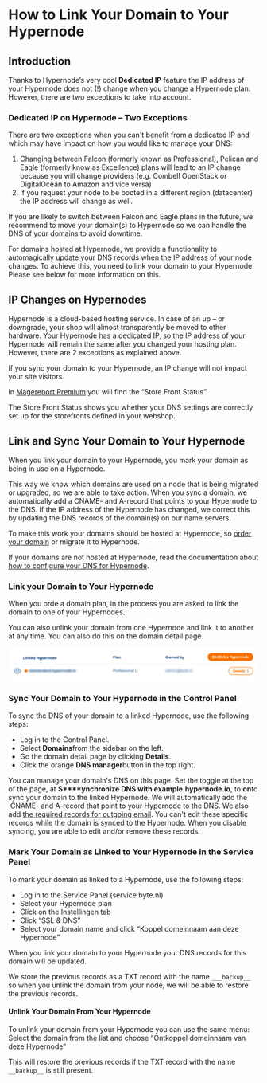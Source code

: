 <!-- source: https://support.hypernode.com/en/best-practices/usage/how-to-link-your-domain-to-your-hypernode/ -->
# How to Link Your Domain to Your Hypernode


Introduction
------------

Thanks to Hypernode’s very cool **Dedicated IP** feature the IP address of your Hypernode does not (!) change when you change a Hypernode plan. However, there are two exceptions to take into account.

### Dedicated IP on Hypernode – Two Exceptions

There are two exceptions when you can't benefit from a dedicated IP and which may have impact on how you would like to manage your DNS:

1. Changing between Falcon (formerly known as Professional), Pelican and Eagle (formerly know as Excellence) plans will lead to an IP change because you will change providers (e.g. Combell OpenStack or DigitalOcean to Amazon and vice versa)
2. If you request your node to be booted in a different region (datacenter) the IP address will change as well.

If you are likely to switch between Falcon and Eagle plans in the future, we recommend to move your domain(s) to Hypernode so we can handle the DNS of your domains to avoid downtime.

For domains hosted at Hypernode, we provide a functionality to automagically update your DNS records when the IP address of your node changes. To achieve this, you need to link your domain to your Hypernode. Please see below for more information on this. 

IP Changes on Hypernodes
------------------------

Hypernode is a cloud-based hosting service. In case of an up – or downgrade, your shop will almost transparently be moved to other hardware. Your Hypernode has a dedicated IP, so the IP address of your Hypernode will remain the same after you changed your hosting plan. However, there are 2 exceptions as explained above.

If you sync your domain to your Hypernode, an IP change will not impact your site visitors.

In [Magereport Premium](https://www.magereport.com/) you will find the “Store Front Status”.

The Store Front Status shows you whether your DNS settings are correctly set up for the storefronts defined in your webshop.

Link and Sync Your Domain to Your Hypernode
-------------------------------------------

When you link your domain to your Hypernode, you mark your domain as being in use on a Hypernode.

This way we know which domains are used on a node that is being migrated or upgraded, so we are able to take action. When you sync a domain, we automatically add a CNAME- and A-record that points to your Hypernode to the DNS. If the IP address of the Hypernode has changed, we correct this by updating the DNS records of the domain(s) on our name servers. 

To make this work your domains should be hosted at Hypernode, so [order your domain](https://www.byte.nl/hosting/domeinnaam) or migrate it to Hypernode.

If your domains are not hosted at Hypernode, read the documentation about [how to configure your DNS for Hypernode](https://support.hypernode.com/en/hypernode/dns/how-to-manage-your-dns-settings-for-hypernode).

### Link your Domain to Your Hypernode

When you orde a domain plan, in the process you are asked to link the domain to one of your Hypernodes.

You can also unlink your domain from one Hypernode and link it to another at any time. You can also do this on the domain detail page.

![](_res/qfXt-S7aeGObkd8Zi49uQLQW0ehQ0TEhiQ.png)

### Sync Your Domain to Your Hypernode in the Control Panel

To sync the DNS of your domain to a linked Hypernode, use the following steps:

* Log in to the Control Panel.
* Select **Domains**from the sidebar on the left.
* Go the domain detail page by clicking **Details**.
* Click the orange **DNS manager**button in the top right.

You can manage your domain's DNS on this page. Set the toggle at the top of the page, at **S****ynchronize DNS with example.hypernode.io**, to **on**to sync your domain to the linked Hypernode. We will automatically add the  CNAME- and A-record that point to your Hypernode to the DNS. We also add [the required records for outgoing email](https://support.hypernode.com/en/hypernode/email/how-to-set-up-your-dns-for-outgoing-email). You can't edit these specific records while the domain is synced to the Hypernode. When you disable syncing, you are able to edit and/or remove these records.  

### Mark Your Domain as Linked to Your Hypernode in the Service Panel

To mark your domain as linked to a Hypernode, use the following steps:

* Log in to the Service Panel (service.byte.nl)
* Select your Hypernode plan
* Click on the Instellingen tab
* Click “SSL & DNS”
* Select your domain name and click “Koppel domeinnaam aan deze Hypernode”

When you link your domain to your Hypernode your DNS records for this domain will be updated.

We store the previous records as a TXT record with the name `___backup__` so when you unlink the domain from your node, we will be able to restore the previous records.

#### Unlink Your Domain From Your Hypernode

To unlink your domain from your Hypernode you can use the same menu: Select the domain from the list and choose “Ontkoppel domeinnaam van deze Hypernode”

This will restore the previous records if the TXT record with the name `__backup__` is still present.
